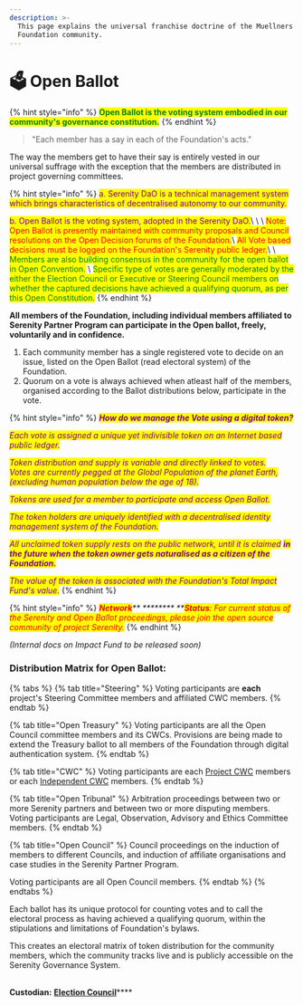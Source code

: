 ```yaml
---
description: >-
  This page explains the universal franchise doctrine of the Muellners
  Foundation community.
---
```


# 🗳 Open Ballot

{% hint style="info" %}
<mark style="color:green;">**Open Ballot is the voting system embodied in our community's governance constitution.**</mark>
{% endhint %}

> "Each member has a say in each of the Foundation's acts."&#x20;

The way the members get to have their say is entirely vested in our universal suffrage with the exception that the members are distributed in project governing committees.&#x20;

{% hint style="info" %}
<mark style="color:purple;">a. Serenity DaO is a technical management system which brings characteristics of decentralised autonomy to our community.</mark>

<mark style="color:purple;">b. Open Ballot is the voting system, adopted in the Serenity DaO.</mark>\ <mark style="color:purple;"></mark>\ <mark style="color:purple;"></mark>\ <mark style="color:purple;"></mark><mark style="color:red;">Note: Open Ballot is presently maintained with community proposals and Council resolutions on the Open Decision forums of the Foundation.</mark>\ <mark style="color:red;">All Vote based decisions must be logged on the Foundation's Serenity public ledger.</mark>\ <mark style="color:red;"></mark>\ <mark style="color:red;"></mark><mark style="color:green;">Members are also building consensus in the community for the open ballot in Open Convention.</mark> \ <mark style="color:green;">Specific type of votes are generally moderated by the either the Election Council or Executive or Steering Council members on whether the captured decisions have achieved a qualifying quorum, as per this Open Constitution.</mark>
{% endhint %}

**All members of the Foundation, including individual members affiliated to Serenity Partner Program can participate in the Open ballot, freely, voluntarily and in confidence.**

1. Each community member has a single registered vote to decide on an issue, listed on the Open Ballot (read electoral system) of the Foundation. &#x20;
2. Quorum on a vote is always achieved when atleast half of the members, organised according to the Ballot distributions below, participate in the vote.

{% hint style="info" %}
_<mark style="color:purple;">**How do we manage the Vote using a digital token?**</mark>_

_<mark style="color:purple;">Each vote is assigned a unique yet indivisible token on an Internet based public ledger.</mark>_&#x20;

_<mark style="color:purple;">Token distribution and supply is variable and directly linked to votes.</mark>_ \
_<mark style="color:purple;">Votes are currently pegged at the Global Population of the planet Earth, (excluding human population below the age of 18).</mark>_&#x20;

_<mark style="color:purple;">Tokens are used for a member to participate and access Open Ballot.</mark>_&#x20;

_<mark style="color:purple;">The token holders are uniquely identified with a decentralised identity management system of the Foundation.</mark>_&#x20;

_<mark style="color:purple;">All unclaimed token supply rests on the public network, until it is claimed</mark> <mark style="color:purple;"></mark><mark style="color:purple;">**in the future when the token owner gets naturalised as a citizen of the Foundation.**</mark>_

_<mark style="color:purple;">The value of the token is associated with the Foundation's Total Impact Fund's value.</mark>_
{% endhint %}

{% hint style="info" %}
_<mark style="color:red;">**Network**</mark>** ******** **<mark style="color:red;">**Status**</mark><mark style="color:red;">: For current status of the Serenity and Open Ballot proceedings, please join the open source community of project Serenity.</mark>_
{% endhint %}

_(Internal docs on Impact Fund to be released soon)_

### **Distribution Matrix for Open Ballot:**

{% tabs %}
{% tab title="Steering" %}
Voting participants are **each** project's Steering Committee members and affiliated CWC members.
{% endtab %}

{% tab title="Open Treasury" %}
Voting participants are all the Open Council committee members and its CWCs. Provisions are being made to extend the Treasury ballot to all members of the Foundation through digital authentication system.
{% endtab %}

{% tab title="CWC" %}
Voting participants are each [Project CWC](../core-working-committee/project-cwcs.md) members or each [Independent CWC](../core-working-committee/independent-cwcs.md) members.
{% endtab %}

{% tab title="Open Tribunal" %}
Arbitration proceedings between two or more Serenity partners and between two or more disputing members. Voting participants are Legal, Observation, Advisory and Ethics Committee members.
{% endtab %}

{% tab title="Open Council" %}
Council proceedings on the induction of members to different Councils, and induction of affiliate organisations and case studies in the Serenity Partner Program.&#x20;

Voting participants are all Open Council members.
{% endtab %}
{% endtabs %}

Each ballot has its unique protocol for counting votes and to call the electoral process as having achieved a qualifying quorum, within the stipulations and limitations of Foundation's bylaws.&#x20;

This creates an electoral matrix of token distribution for the community members, which the community tracks live and is publicly accessible on the Serenity Governance System.&#x20;

\
**Custodian:** [**Election Council**](../election-council.md)****
